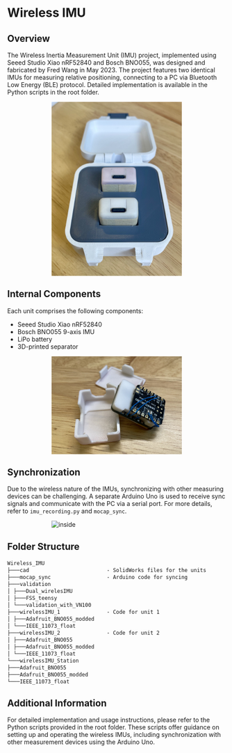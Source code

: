 # Wireless IMU

## Overview
The Wireless Inertia Measurement Unit (IMU) project, implemented using Seeed Studio Xiao nRF52840 and Bosch BNO055, was designed and fabricated by Fred Wang in May 2023. The project features two identical IMUs for measuring relative positioning, connecting to a PC via Bluetooth Low Energy (BLE) protocol. Detailed implementation is available in the Python scripts in the root folder.

<img src="pics/wireless_imu.jpg" alt="wireless imu" width="300" style="display:block; margin-left:auto; margin-right:auto;"/>

## Internal Components
Each unit comprises the following components:
- Seeed Studio Xiao nRF52840
- Bosch BNO055 9-axis IMU
- LiPo battery
- 3D-printed separator

<img src="pics/inside.jpg" alt="inside" width="300" style="display:block; margin-left:auto; margin-right:auto;"/>

## Synchronization
Due to the wireless nature of the IMUs, synchronizing with other measuring devices can be challenging. A separate Arduino Uno is used to receive sync signals and communicate with the PC via a serial port. For more details, refer to `imu_recording.py` and `mocap_sync`.

<img src="pics/syncing_arduino.jpg" alt="inside" width="300" style="display:block; margin-left:auto; margin-right:auto;"/>

## Folder Structure
```
Wireless_IMU
├───cad                         - SolidWorks files for the units
├───mocap_sync                  - Arduino code for syncing
├───validation
│ ├───Dual_wirelesIMU
│ ├───FSS_teensy
│ └───validation_with_VN100
├───wirelessIMU_1               - Code for unit 1
│ ├───Adafruit_BNO055_modded
│ └───IEEE_11073_float
├───wirelessIMU_2               - Code for unit 2
│ ├───Adafruit_BNO055
│ ├───Adafruit_BNO055_modded
│ └───IEEE_11073_float
└───wirelessIMU_Station         
├───Adafruit_BNO055
├───Adafruit_BNO055_modded
└───IEEE_11073_float
```


## Additional Information
For detailed implementation and usage instructions, please refer to the Python scripts provided in the root folder. These scripts offer guidance on setting up and operating the wireless IMUs, including synchronization with other measurement devices using the Arduino Uno.
